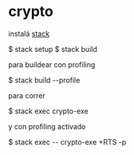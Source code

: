 # crypto

instalá [stack](https://docs.haskellstack.org/en/stable/README/#how-to-install)

$ stack setup
$ stack build

para buildear con profiling

$ stack build --profile

para correr

$ stack exec crypto-exe

y con profiling activado

$ stack exec -- crypto-exe +RTS -p
